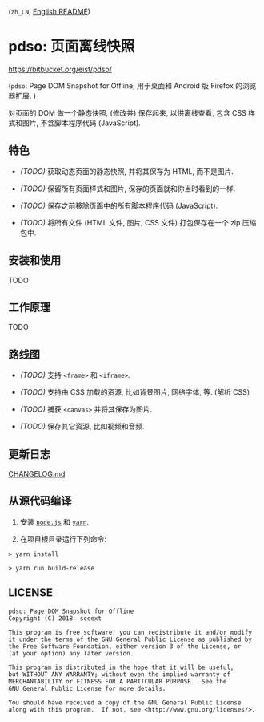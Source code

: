 <!-- README.md, pdso/ -->

(`zh_CN`, [English README](doc/en/README.md))

# pdso: 页面离线快照
<https://bitbucket.org/eisf/pdso/>

(`pdso`: Page DOM Snapshot for Offline,
 用于桌面和 Android 版 Firefox 的浏览器扩展. )

对页面的 DOM 做一个静态快照, (修改并) 保存起来, 以供离线查看,
 包含 CSS 样式和图片, 不含脚本程序代码 (JavaScript).


## 特色

+ *(TODO)* 获取动态页面的静态快照, 并将其保存为 HTML, 而不是图片.

+ *(TODO)* 保留所有页面样式和图片, 保存的页面就和你当时看到的一样.

+ *(TODO)* 保存之前移除页面中的所有脚本程序代码 (JavaScript).

+ *(TODO)* 将所有文件 (HTML 文件, 图片, CSS 文件) 打包保存在一个 zip 压缩包中.


## 安装和使用

TODO


## 工作原理

TODO


## 路线图

+ *(TODO)* 支持 `<frame>` 和 `<iframe>`.

+ *(TODO)* 支持由 CSS 加载的资源, 比如背景图片, 网络字体, 等.  (解析 CSS)

+ *(TODO)* 捕获 `<canvas>` 并将其保存为图片.

+ *(TODO)* 保存其它资源, 比如视频和音频.


## 更新日志

[CHANGELOG.md](doc/zh_CN/CHANGELOG.md)


## 从源代码编译

1. 安装 [`node.js`](https://nodejs.org/en/) 和
  [`yarn`](https://yarnpkg.com/en/).

2. 在项目根目录运行下列命令:

  ```
  > yarn install

  > yarn run build-release

  ```


## LICENSE

```
pdso: Page DOM Snapshot for Offline
Copyright (C) 2018  sceext

This program is free software: you can redistribute it and/or modify
it under the terms of the GNU General Public License as published by
the Free Software Foundation, either version 3 of the License, or
(at your option) any later version.

This program is distributed in the hope that it will be useful,
but WITHOUT ANY WARRANTY; without even the implied warranty of
MERCHANTABILITY or FITNESS FOR A PARTICULAR PURPOSE.  See the
GNU General Public License for more details.

You should have received a copy of the GNU General Public License
along with this program.  If not, see <http://www.gnu.org/licenses/>.
```
